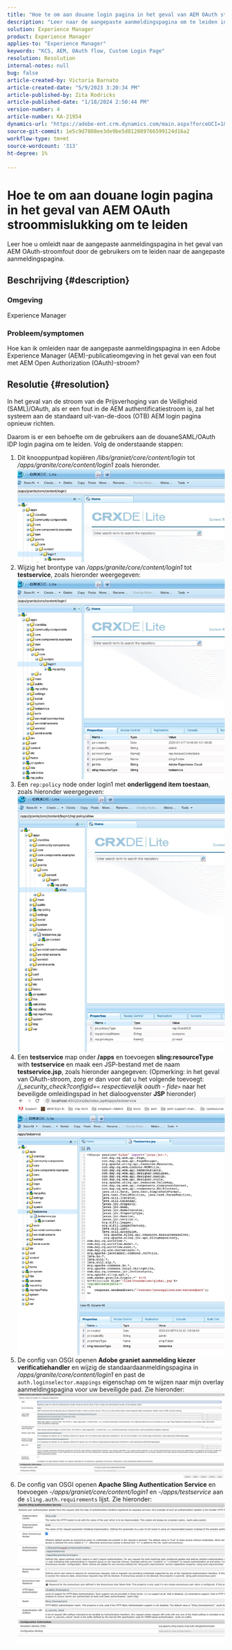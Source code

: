 ```yaml
---
title: "Hoe te om aan douane login pagina in het geval van AEM OAuth stroommislukking om te leiden"
description: "Leer naar de aangepaste aanmeldingspagina om te leiden in het geval van AEM OAuth-stroomfout."
solution: Experience Manager
product: Experience Manager
applies-to: "Experience Manager"
keywords: "KCS, AEM, OAuth flow, Custom Login Page"
resolution: Resolution
internal-notes: null
bug: false
article-created-by: Victoria Barnato
article-created-date: "5/9/2023 3:20:34 PM"
article-published-by: Zita Rodricks
article-published-date: "1/18/2024 2:50:44 PM"
version-number: 4
article-number: KA-21954
dynamics-url: "https://adobe-ent.crm.dynamics.com/main.aspx?forceUCI=1&pagetype=entityrecord&etn=knowledgearticle&id=08a22b08-7dee-ed11-8849-6045bd0065b6"
source-git-commit: 1e5c9d7808ee3de9be5d812089766599124d16a2
workflow-type: tm+mt
source-wordcount: '313'
ht-degree: 1%

---
```


# Hoe te om aan douane login pagina in het geval van AEM OAuth stroommislukking om te leiden


Leer hoe u omleidt naar de aangepaste aanmeldingspagina in het geval van AEM OAuth-stroomfout door de gebruikers om te leiden naar de aangepaste aanmeldingspagina.

## Beschrijving {#description}


### <b>Omgeving</b>

Experience Manager



### <b>Probleem/symptomen</b>

Hoe kan ik omleiden naar de aangepaste aanmeldingspagina in een Adobe Experience Manager (AEM)-publicatieomgeving in het geval van een fout met AEM Open Authorization (OAuth)-stroom?


## Resolutie {#resolution}


In het geval van de stroom van de Prijsverhoging van de Veiligheid (SAML)/OAuth, als er een fout in de AEM authentificatiestroom is, zal het systeem aan de standaard uit-van-de-doos (OTB) AEM login pagina opnieuw richten.

Daarom is er een behoefte om de gebruikers aan de douaneSAML/OAuth IDP login pagina om te leiden. Volg de onderstaande stappen:

1. Dit knooppuntpad kopiëren */libs/graniet/core/content/login* tot */apps/granite/core/content/login1* zoals hieronder.![](assets/704db5a9-53eb-ed11-a7c6-6045bd006e5a.png)
2. Wijzig het brontype van */apps/granite/core/content/login1* tot <b>testservice</b>, zoals hieronder weergegeven:![](assets/25e0ebb5-ede4-ed11-a7c7-6045bd006a22.png)
3. Een `rep:policy` node onder login1 met <b>onderliggend item toestaan</b>, zoals hieronder weergegeven:![](assets/cc0347ce-ede4-ed11-a7c7-6045bd006a22.png)
4. Een <b>testservice</b> map onder <b>/apps</b> en toevoegen <b>sling:resourceType</b> with <b>testservice</b> en maak een JSP-bestand met de naam <b>testservice.jsp</b>, zoals hieronder aangegeven: (Opmerking: in het geval van OAuth-stroom, zorg er dan voor dat u het volgende toevoegt: */j_security_check?configid=`<` respectievelijk oauth - fide`>`* naar het beveiligde omleidingspad in het dialoogvenster <b>JSP</b> hieronder)![](assets/aec657e1-ede4-ed11-a7c7-6045bd006a22.png)
5. De config van OSGI openen <b>Adobe graniet aanmelding kiezer verificatiehandler</b> en wijzig de standaardaanmeldingspagina in */apps/granite/core/content/login1* en past de `auth.loginselector.mappings` eigenschap om te wijzen naar mijn overlay aanmeldingspagina voor uw beveiligde pad. Zie hieronder:![](assets/b45869f6-ede4-ed11-a7c7-6045bd006a22.png)
6. De config van OSGI openen <b>Apache Sling Authentication Service</b> en toevoegen *-/apps/graniet/core/content/login1* en *-/apps/testservice* aan de `sling.auth.requirements` lijst. Zie hieronder:![](assets/494fad08-eee4-ed11-a7c7-6045bd006a22.png)

